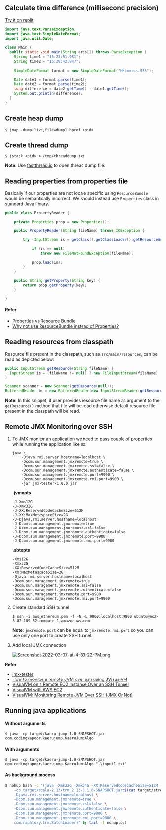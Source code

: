 ## Calculate time difference (millisecond precision)
[Try it on replit](https://replit.com/@iamsmkr/Time-Difference-Millisecond-Precision?v=1)

```java
import java.text.ParseException;
import java.text.SimpleDateFormat;
import java.util.Date;

class Main {  
  public static void main(String args[]) throws ParseException { 
    String time1 = "15:23:51.981";
    String time2 = "15:39:42.847";
    
    SimpleDateFormat format = new SimpleDateFormat("HH:mm:ss.SSS");
    
    Date date1 = format.parse(time1);
    Date date2 = format.parse(time2);
    long difference = date2.getTime() - date1.getTime();
    System.out.println(difference);
  } 
}
```

## Create heap dump
```
$ jmap -dump:live,file=dump1.hprof <pid>
```

## Create thread dump
```
$ jstack <pid> > /tmp/threaddump.txt
```

**Note**: Use [fastthread.io](https://fastthread.io) to open thread dump file.

## Reading properties from properties file

Basically if our properties are not locale specific using `ResourceBundle` would be semantically incorrect. We should instead use `Properties` class in standard Java library.

``` java
public class PropertyReader {

	private Properties prop = new Properties();

	public PropertyReader(String fileName) throws IOException {

		try (InputStream is = getClass().getClassLoader().getResourceAsStream(fileName)) {

			if (is == null)
				throw new FileNotFoundException(fileName);

			prop.load(is);
		} 
	}

	public String getProperty(String key) {
		return prop.getProperty(key);
	}

}
```

#### Refer
- [Properties vs Resource Bundle](http://stackoverflow.com/questions/6978415/properties-vs-resource-bundle)
- [Why not use ResourceBundle instead of Properties?](http://stackoverflow.com/questions/14883000/why-not-use-resourcebundle-instead-of-properties)


## Reading resources from classpath

Resource file present in the classpath, such as `src/main/resources`, can be read as depicted below:

``` java
public InputStream getResource(String fileName) {
  InputStream is = (fileName != null) ? new FileInputStream(fileName) : getClass().getResourceAsStream("/resource.txt");
}

Scanner scanner = new Scanner(getResource(null));
BufferedReader br = new BufferedReader(new InputStreamReader(getResource(null)));
```

**Note:** In this snippet, if user provides resource file name as argument to the `getResource()` method that file will be read otherwise default resource file present in the classpath will be read.

## Remote JMX Monitoring over SSH
1. To JMX monitor an application we need to pass couple of properties while running the application like so:
	```
	java \
	    -Djava.rmi.server.hostname=localhost \
	    -Dcom.sun.management.jmxremote=true \
	    -Dcom.sun.management.jmxremote.ssl=false \
	    -Dcom.sun.management.jmxremote.authenticate=false \
	    -Dcom.sun.management.jmxremote.port=9900 \
	    -Dcom.sun.management.jmxremote.rmi.port=9900 \
	    -jar jmx-tester-1.0.0.jar
	```
	
	**.jvmopts**
	```
	-J-Xms12G
	-J-Xmx32G
	-J-XX:ReservedCodeCacheSize=512M
	-J-XX:MaxMetaspaceSize=2G
	-J-Djava.rmi.server.hostname=localhost
	-J-Dcom.sun.management.jmxremote=true
	-J-Dcom.sun.management.jmxremote.ssl=false
	-J-Dcom.sun.management.jmxremote.authenticate=false
	-J-Dcom.sun.management.jmxremote.port=9900
	-J-Dcom.sun.management.jmxremote.rmi.port=9900
	```
	
	**.sbtopts**
	```
	-Xms12G
	-Xmx32G
	-XX:ReservedCodeCacheSize=512M
	-XX:MaxMetaspaceSize=2G
	-Djava.rmi.server.hostname=localhost
	-Dcom.sun.management.jmxremote=true
	-Dcom.sun.management.jmxremote.ssl=false
	-Dcom.sun.management.jmxremote.authenticate=false
	-Dcom.sun.management.jmxremote.port=9900
	-Dcom.sun.management.jmxremote.rmi.port=9900
	```

2. Create standard SSH tunnel
	```
	$ ssh -i aws_ethereum.pem -f -N -L 9800:localhost:9800 ubuntu@ec2-3-82-189-52.compute-1.amazonaws.com
	```

	**Note**: `jmxremote.port` can be equal to `jmxremote.rmi.port` so you can use only one port to create SSH tunnel.

3. Add local JMX connection

	[![Screenshot-2022-03-07-at-4-33-22-PM.png](https://i.postimg.cc/K8SyPNbJ/Screenshot-2022-03-07-at-4-33-22-PM.png)](https://postimg.cc/fJKFZYJ9)
	

**Refer**
- [jmx-tester](https://github.com/cluther/jmx-tester)
- [How to monitor a remote JVM over ssh using JVisualVM](http://issamben.com/how-to-monitor-remote-jvm-over-ssh/)
- [VisualVM on a Remote EC2 Instance Over an SSH Tunnel](http://msnider.github.io/blog/2014/01/07/visualvm-on-a-remote-ec2-instance-over-an-ssh-tunnel/)
- [VisualVM with AWS EC2](https://www.youtube.com/watch?v=e8gMt0wixls&ab_channel=YaakovDiament)
- [VisualVM: Monitoring Remote JVM Over SSH (JMX Or Not)](https://dzone.com/articles/visualvm-monitoring-remote-jvm)

## Running java applications

#### Without arguments
```
$ java -cp target/kaeru-jump-1.0-SNAPSHOT.jar com.codingkapoor.kaerujump.KaeruJumpAlgo
```

#### With arguments
```
$ java -cp target/kaeru-jump-1.0-SNAPSHOT.jar com.codingkapoor.kaerujump.KaeruJumpAlgo ".\input1.txt"
```

#### As background process
```bash
$ nohup bash -c "(java -Xms32G -Xmx64G -XX:ReservedCodeCacheSize=512M -XX:MaxMetaspaceSize=100M -XX:+UseShenandoahGC -XX:ShenandoahGCHeuristics=compact -verbose:gc \
    -cp target/scala-2.13/trm_2.13-0.1.0-SNAPSHOT.jar:$(cat target/streams/compile/dependencyClasspath/_global/streams/export) \
    -Djava.rmi.server.hostname=localhost \
    -Dcom.sun.management.jmxremote=true \
    -Dcom.sun.management.jmxremote.ssl=false \
    -Dcom.sun.management.jmxremote.authenticate=false \
    -Dcom.sun.management.jmxremote.port=9800 \
    -Dcom.sun.management.jmxremote.rmi.port=9800 \
    com.raphtory.trm.BatchLoader)" &; tail -f nohup.out
```
